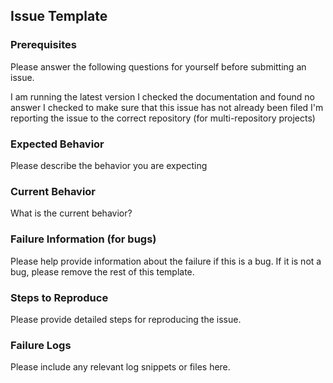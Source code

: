 ## Issue Template

### Prerequisites

Please answer the following questions for yourself before submitting an issue.

 I am running the latest version
 I checked the documentation and found no answer
 I checked to make sure that this issue has not already been filed
 I'm reporting the issue to the correct repository (for multi-repository projects)

### Expected Behavior
Please describe the behavior you are expecting

### Current Behavior
What is the current behavior?

### Failure Information (for bugs)
Please help provide information about the failure if this is a bug. If it is not a bug, please remove the rest of this template.

### Steps to Reproduce
Please provide detailed steps for reproducing the issue.

### Failure Logs
Please include any relevant log snippets or files here.